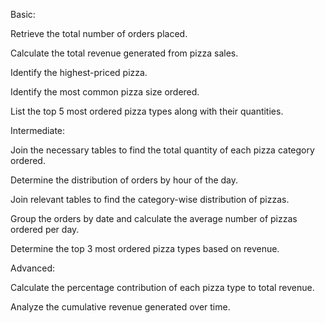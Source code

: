 
Basic:


Retrieve the total number of orders placed.

Calculate the total revenue generated from pizza sales.

Identify the highest-priced pizza.

Identify the most common pizza size ordered.

List the top 5 most ordered pizza types along with their quantities.


Intermediate:


Join the necessary tables to find the total quantity of each pizza category ordered.

Determine the distribution of orders by hour of the day.

Join relevant tables to find the category-wise distribution of pizzas.

Group the orders by date and calculate the average number of pizzas ordered per day.

Determine the top 3 most ordered pizza types based on revenue.

Advanced:


Calculate the percentage contribution of each pizza type to total revenue.

Analyze the cumulative revenue generated over time.


